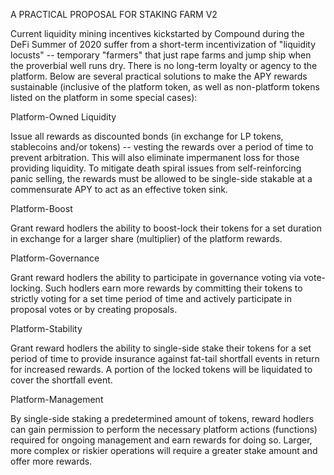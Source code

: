 A PRACTICAL PROPOSAL FOR STAKING FARM V2

Current liquidity mining incentives kickstarted by Compound during the DeFi Summer of 2020 suffer from a short-term incentivization of "liquidity locusts" -- temporary "farmers" that just rape farms and jump ship when the proverbial well runs dry.  There is no long-term loyalty or agency to the platform.  Below are several practical solutions to make the APY rewards sustainable (inclusive of the platform token, as well as non-platform tokens listed on the platform in some special cases):

Platform-Owned Liquidity

Issue all rewards as discounted bonds (in exchange for LP tokens, stablecoins and/or tokens) -- vesting the rewards over a period of time to prevent arbitration.  This will also eliminate impermanent loss for those providing liquidity.  To mitigate death spiral issues from self-reinforcing panic selling, the rewards must be allowed to be single-side stakable at a commensurate APY to act as an effective token sink.

Platform-Boost

Grant reward hodlers the ability to boost-lock their tokens for a set duration in exchange for a larger share (multiplier) of the platform rewards.

Platform-Governance

Grant reward hodlers the ability to participate in governance voting via vote-locking.  Such hodlers earn more rewards by committing their tokens to strictly voting for a set time period of time and actively participate in proposal votes or by creating proposals.

Platform-Stability

Grant reward hodlers the ability to single-side stake their tokens for a set period of time to provide insurance against fat-tail shortfall events in return for increased rewards.  A portion of the locked tokens will be liquidated to cover the shortfall event.

Platform-Management

By single-side staking a predetermined amount of tokens, reward hodlers can gain permission to perform the necessary platform actions (functions) required for ongoing management and earn rewards for doing so.  Larger, more complex or riskier operations will require a greater stake amount and offer more rewards.
